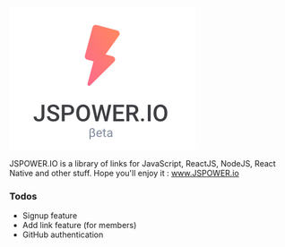 ![Logo](https://raw.githubusercontent.com/stevenpersia/jspower.io/master/src/assets/images/logo.png)

JSPOWER.IO is a library of links for JavaScript, ReactJS, NodeJS, React Native and other stuff. Hope you'll enjoy it : www.JSPOWER.io

### Todos

 - Signup feature
 - Add link feature (for members)
 - GitHub authentication
